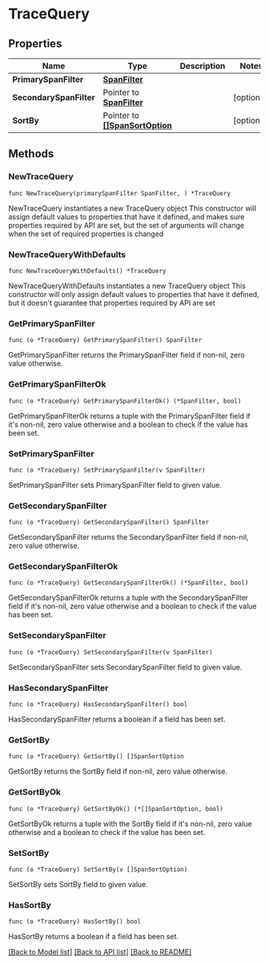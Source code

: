 # TraceQuery

## Properties

Name | Type | Description | Notes
------------ | ------------- | ------------- | -------------
**PrimarySpanFilter** | [**SpanFilter**](SpanFilter.md) |  | 
**SecondarySpanFilter** | Pointer to [**SpanFilter**](SpanFilter.md) |  | [optional] 
**SortBy** | Pointer to [**[]SpanSortOption**](SpanSortOption.md) |  | [optional] 

## Methods

### NewTraceQuery

`func NewTraceQuery(primarySpanFilter SpanFilter, ) *TraceQuery`

NewTraceQuery instantiates a new TraceQuery object
This constructor will assign default values to properties that have it defined,
and makes sure properties required by API are set, but the set of arguments
will change when the set of required properties is changed

### NewTraceQueryWithDefaults

`func NewTraceQueryWithDefaults() *TraceQuery`

NewTraceQueryWithDefaults instantiates a new TraceQuery object
This constructor will only assign default values to properties that have it defined,
but it doesn't guarantee that properties required by API are set

### GetPrimarySpanFilter

`func (o *TraceQuery) GetPrimarySpanFilter() SpanFilter`

GetPrimarySpanFilter returns the PrimarySpanFilter field if non-nil, zero value otherwise.

### GetPrimarySpanFilterOk

`func (o *TraceQuery) GetPrimarySpanFilterOk() (*SpanFilter, bool)`

GetPrimarySpanFilterOk returns a tuple with the PrimarySpanFilter field if it's non-nil, zero value otherwise
and a boolean to check if the value has been set.

### SetPrimarySpanFilter

`func (o *TraceQuery) SetPrimarySpanFilter(v SpanFilter)`

SetPrimarySpanFilter sets PrimarySpanFilter field to given value.


### GetSecondarySpanFilter

`func (o *TraceQuery) GetSecondarySpanFilter() SpanFilter`

GetSecondarySpanFilter returns the SecondarySpanFilter field if non-nil, zero value otherwise.

### GetSecondarySpanFilterOk

`func (o *TraceQuery) GetSecondarySpanFilterOk() (*SpanFilter, bool)`

GetSecondarySpanFilterOk returns a tuple with the SecondarySpanFilter field if it's non-nil, zero value otherwise
and a boolean to check if the value has been set.

### SetSecondarySpanFilter

`func (o *TraceQuery) SetSecondarySpanFilter(v SpanFilter)`

SetSecondarySpanFilter sets SecondarySpanFilter field to given value.

### HasSecondarySpanFilter

`func (o *TraceQuery) HasSecondarySpanFilter() bool`

HasSecondarySpanFilter returns a boolean if a field has been set.

### GetSortBy

`func (o *TraceQuery) GetSortBy() []SpanSortOption`

GetSortBy returns the SortBy field if non-nil, zero value otherwise.

### GetSortByOk

`func (o *TraceQuery) GetSortByOk() (*[]SpanSortOption, bool)`

GetSortByOk returns a tuple with the SortBy field if it's non-nil, zero value otherwise
and a boolean to check if the value has been set.

### SetSortBy

`func (o *TraceQuery) SetSortBy(v []SpanSortOption)`

SetSortBy sets SortBy field to given value.

### HasSortBy

`func (o *TraceQuery) HasSortBy() bool`

HasSortBy returns a boolean if a field has been set.


[[Back to Model list]](../README.md#documentation-for-models) [[Back to API list]](../README.md#documentation-for-api-endpoints) [[Back to README]](../README.md)


